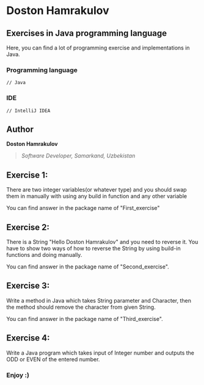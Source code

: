 # Doston Hamrakulov

## Exercises in Java programming language
  
Here, you can find a lot of programming exercise and implementations in Java.


### Programming language
```[java]
// Java 
```

### IDE
```[intellijidea]
// IntelliJ IDEA
```

## Author
**Doston Hamrakulov**
>*Software Developer, Samarkand, Uzbekistan*

## Exercise 1:
There are two integer variables(or whatever type) and you should swap them in manually with using any build in function and any other variable

You can find answer in the package name of "First_exercise"


## Exercise 2:
There is a String "Hello Doston Hamrakulov" and you need to reverse it. You have to show two ways of how to reverse the String by using build-in functions and doing manually.

You can find answer in the package name of "Second_exercise".


## Exercise 3:
Write a method in Java which takes String parameter and Character, then the method should remove the character from given String.

You can find answer in the package name of "Third_exercise".


## Exercise 4:
Write a Java program which takes input of Integer number and outputs the ODD or EVEN of the entered number.



### Enjoy :)